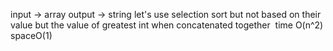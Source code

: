 input -> array
output -> string
let's use selection sort but not based on their value but the value of greatest int when concatenated together
​
time O(n^2)
spaceO(1)